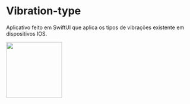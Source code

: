 # Vibration-type

Aplicativo feito em SwiftUI que aplica os tipos de vibrações existente em dispositivos IOS.

<img src="https://user-images.githubusercontent.com/58487111/202017770-3c4b64ec-9d80-47d2-88f5-28213f9be015.png" width="150" />
